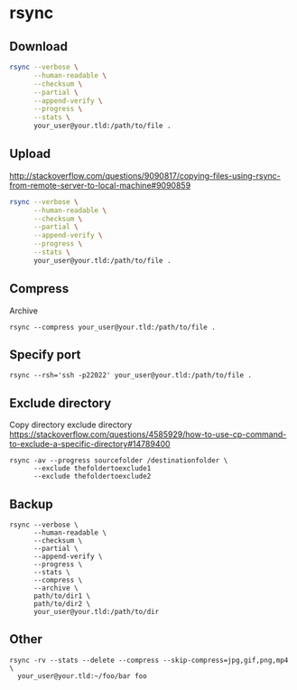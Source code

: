 # rsync

## Download

```sh
rsync --verbose \
      --human-readable \
      --checksum \
      --partial \
      --append-verify \
      --progress \
      --stats \
      your_user@your.tld:/path/to/file .
```

## Upload

<http://stackoverflow.com/questions/9090817/copying-files-using-rsync-from-remote-server-to-local-machine#9090859>

```sh
rsync --verbose \
      --human-readable \
      --checksum \
      --partial \
      --append-verify \
      --progress \
      --stats \
      your_user@your.tld:/path/to/file .
```

## Compress

Archive

    rsync --compress your_user@your.tld:/path/to/file .

## Specify port

    rsync --rsh='ssh -p22022' your_user@your.tld:/path/to/file .

## Exclude directory

Copy directory exclude directory
<https://stackoverflow.com/questions/4585929/how-to-use-cp-command-to-exclude-a-specific-directory#14789400>

    rsync -av --progress sourcefolder /destinationfolder \
          --exclude thefoldertoexclude1
          --exclude thefoldertoexclude2

## Backup

    rsync --verbose \
          --human-readable \
          --checksum \
          --partial \
          --append-verify \
          --progress \
          --stats \
          --compress \
          --archive \
          path/to/dir1 \
          path/to/dir2 \
          your_user@your.tld:/path/to/dir

## Other

    rsync -rv --stats --delete --compress --skip-compress=jpg,gif,png,mp4 \
      your_user@your.tld:~/foo/bar foo
